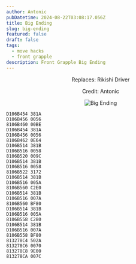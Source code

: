 ```yaml
---
author: Antonic
pubDatetime: 2024-08-22T03:08:17.056Z
title: Big Ending
slug: big-ending
featured: false
draft: false
tags:
  - move hacks
  - front grapple
description: Front Grapple Big Ending
---
```

<center>
Replaces: Rikishi Driver <p>
Credit: Antonic

![Big Ending](@assets/images/gifs/big-ending.gif)
</center>

```text
D106B454 381A
D106B456 0056
8106B460 00BE
D106B454 381A
D106B456 0056
8106B462 0E64
D106B514 381B
D106B516 0058
8106B520 009C
D106B514 381B
D106B516 0058
8106B522 3172
D106B514 381B
D106B516 005A
8106B560 C2E0
D106B514 381B
D106B516 007A
8106B560 BF80
D106B514 381B
D106B516 005A
8106B558 C280
D106B514 381B
D106B516 007A
8106B558 BF80
813278C4 502A
813278C6 0070
813278C8 9E00
813278CA 007C
```
